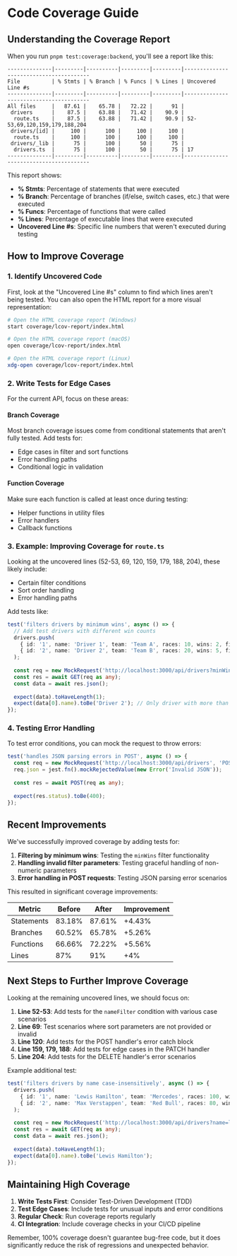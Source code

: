 # Code Coverage Guide

## Understanding the Coverage Report

When you run `pnpm test:coverage:backend`, you'll see a report like this:

```
--------------|---------|----------|---------|---------|----------------------------------------
File          | % Stmts | % Branch | % Funcs | % Lines | Uncovered Line #s
--------------|---------|----------|---------|---------|----------------------------------------
All files     |   87.61 |    65.78 |   72.22 |      91 |                              
 drivers      |    87.5 |    63.88 |   71.42 |    90.9 |                              
  route.ts    |    87.5 |    63.88 |   71.42 |    90.9 | 52-53,69,120,159,179,188,204 
 drivers/[id] |     100 |      100 |     100 |     100 |                              
  route.ts    |     100 |      100 |     100 |     100 | 
 drivers/_lib |      75 |      100 |      50 |      75 | 
  drivers.ts  |      75 |      100 |      50 |      75 | 17
--------------|---------|----------|---------|---------|----------------------------------------
```

This report shows:
- **% Stmts**: Percentage of statements that were executed
- **% Branch**: Percentage of branches (if/else, switch cases, etc.) that were executed
- **% Funcs**: Percentage of functions that were called
- **% Lines**: Percentage of executable lines that were executed
- **Uncovered Line #s**: Specific line numbers that weren't executed during testing

## How to Improve Coverage

### 1. Identify Uncovered Code

First, look at the "Uncovered Line #s" column to find which lines aren't being tested. You can also open the HTML report for a more visual representation:

```bash
# Open the HTML coverage report (Windows)
start coverage/lcov-report/index.html

# Open the HTML coverage report (macOS)
open coverage/lcov-report/index.html

# Open the HTML coverage report (Linux)
xdg-open coverage/lcov-report/index.html
```

### 2. Write Tests for Edge Cases

For the current API, focus on these areas:

#### Branch Coverage
Most branch coverage issues come from conditional statements that aren't fully tested. Add tests for:
- Edge cases in filter and sort functions
- Error handling paths
- Conditional logic in validation

#### Function Coverage
Make sure each function is called at least once during testing:
- Helper functions in utility files
- Error handlers
- Callback functions

### 3. Example: Improving Coverage for `route.ts`

Looking at the uncovered lines (52-53, 69, 120, 159, 179, 188, 204), these likely include:
- Certain filter conditions
- Sort order handling
- Error handling paths

Add tests like:
```typescript
test('filters drivers by minimum wins', async () => {
  // Add test drivers with different win counts
  drivers.push(
    { id: '1', name: 'Driver 1', team: 'Team A', races: 10, wins: 2, firstSeason: 2020 },
    { id: '2', name: 'Driver 2', team: 'Team B', races: 20, wins: 5, firstSeason: 2019 }
  );
  
  const req = new MockRequest('http://localhost:3000/api/drivers?minWins=3');
  const res = await GET(req as any);
  const data = await res.json();
  
  expect(data).toHaveLength(1);
  expect(data[0].name).toBe('Driver 2'); // Only driver with more than 3 wins
});
```

### 4. Testing Error Handling

To test error conditions, you can mock the request to throw errors:
```typescript
test('handles JSON parsing errors in POST', async () => {
  const req = new MockRequest('http://localhost:3000/api/drivers', 'POST');
  req.json = jest.fn().mockRejectedValue(new Error('Invalid JSON'));
  
  const res = await POST(req as any);
  
  expect(res.status).toBe(400);
});
```

## Recent Improvements

We've successfully improved coverage by adding tests for:

1. **Filtering by minimum wins**: Testing the `minWins` filter functionality
2. **Handling invalid filter parameters**: Testing graceful handling of non-numeric parameters
3. **Error handling in POST requests**: Testing JSON parsing error scenarios

This resulted in significant coverage improvements:

| Metric | Before | After | Improvement |
|--------|--------|-------|-------------|
| Statements | 83.18% | 87.61% | +4.43% |
| Branches | 60.52% | 65.78% | +5.26% |
| Functions | 66.66% | 72.22% | +5.56% |
| Lines | 87% | 91% | +4% |

## Next Steps to Further Improve Coverage

Looking at the remaining uncovered lines, we should focus on:

1. **Line 52-53**: Add tests for the `nameFilter` condition with various case scenarios
2. **Line 69**: Test scenarios where sort parameters are not provided or invalid
3. **Line 120**: Add tests for the POST handler's error catch block
4. **Line 159, 179, 188**: Add tests for edge cases in the PATCH handler
5. **Line 204**: Add tests for the DELETE handler's error scenarios

Example additional test:
```typescript
test('filters drivers by name case-insensitively', async () => {
  drivers.push(
    { id: '1', name: 'Lewis Hamilton', team: 'Mercedes', races: 100, wins: 50, firstSeason: 2007 },
    { id: '2', name: 'Max Verstappen', team: 'Red Bull', races: 80, wins: 40, firstSeason: 2015 }
  );
  
  const req = new MockRequest('http://localhost:3000/api/drivers?name=lewis');
  const res = await GET(req as any);
  const data = await res.json();
  
  expect(data).toHaveLength(1);
  expect(data[0].name).toBe('Lewis Hamilton');
});
```

## Maintaining High Coverage

1. **Write Tests First**: Consider Test-Driven Development (TDD)
2. **Test Edge Cases**: Include tests for unusual inputs and error conditions
3. **Regular Check**: Run coverage reports regularly
4. **CI Integration**: Include coverage checks in your CI/CD pipeline

Remember, 100% coverage doesn't guarantee bug-free code, but it does significantly reduce the risk of regressions and unexpected behavior. 